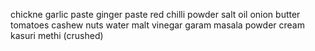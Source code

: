 chickne
garlic paste
ginger paste
red chilli powder 
salt
oil
onion
butter
tomatoes
cashew nuts
water
malt vinegar
garam masala powder
cream
kasuri methi (crushed)
